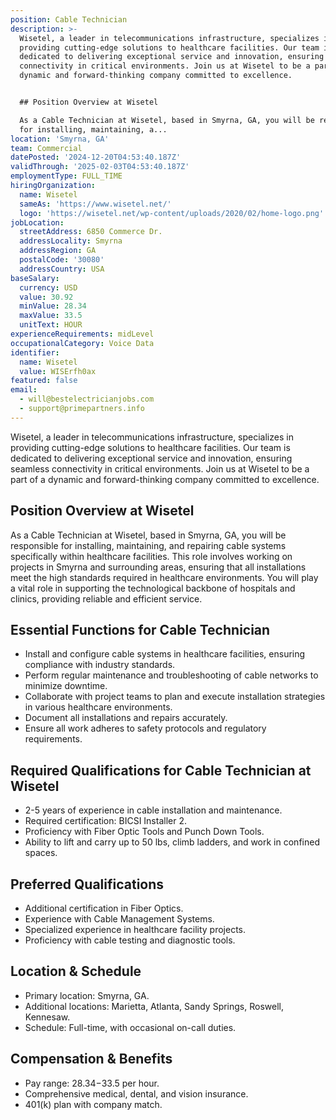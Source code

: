 ```yaml
---
position: Cable Technician
description: >-
  Wisetel, a leader in telecommunications infrastructure, specializes in
  providing cutting-edge solutions to healthcare facilities. Our team is
  dedicated to delivering exceptional service and innovation, ensuring seamless
  connectivity in critical environments. Join us at Wisetel to be a part of a
  dynamic and forward-thinking company committed to excellence.


  ## Position Overview at Wisetel

  As a Cable Technician at Wisetel, based in Smyrna, GA, you will be responsible
  for installing, maintaining, a...
location: 'Smyrna, GA'
team: Commercial
datePosted: '2024-12-20T04:53:40.187Z'
validThrough: '2025-02-03T04:53:40.187Z'
employmentType: FULL_TIME
hiringOrganization:
  name: Wisetel
  sameAs: 'https://www.wisetel.net/'
  logo: 'https://wisetel.net/wp-content/uploads/2020/02/home-logo.png'
jobLocation:
  streetAddress: 6850 Commerce Dr.
  addressLocality: Smyrna
  addressRegion: GA
  postalCode: '30080'
  addressCountry: USA
baseSalary:
  currency: USD
  value: 30.92
  minValue: 28.34
  maxValue: 33.5
  unitText: HOUR
experienceRequirements: midLevel
occupationalCategory: Voice Data
identifier:
  name: Wisetel
  value: WISErfh0ax
featured: false
email:
  - will@bestelectricianjobs.com
  - support@primepartners.info
---
```




Wisetel, a leader in telecommunications infrastructure, specializes in providing cutting-edge solutions to healthcare facilities. Our team is dedicated to delivering exceptional service and innovation, ensuring seamless connectivity in critical environments. Join us at Wisetel to be a part of a dynamic and forward-thinking company committed to excellence.

## Position Overview at Wisetel
As a Cable Technician at Wisetel, based in Smyrna, GA, you will be responsible for installing, maintaining, and repairing cable systems specifically within healthcare facilities. This role involves working on projects in Smyrna and surrounding areas, ensuring that all installations meet the high standards required in healthcare environments. You will play a vital role in supporting the technological backbone of hospitals and clinics, providing reliable and efficient service.

## Essential Functions for Cable Technician
- Install and configure cable systems in healthcare facilities, ensuring compliance with industry standards.
- Perform regular maintenance and troubleshooting of cable networks to minimize downtime.
- Collaborate with project teams to plan and execute installation strategies in various healthcare environments.
- Document all installations and repairs accurately.
- Ensure all work adheres to safety protocols and regulatory requirements.

## Required Qualifications for Cable Technician at Wisetel
- 2-5 years of experience in cable installation and maintenance.
- Required certification: BICSI Installer 2.
- Proficiency with Fiber Optic Tools and Punch Down Tools.
- Ability to lift and carry up to 50 lbs, climb ladders, and work in confined spaces.

## Preferred Qualifications
- Additional certification in Fiber Optics.
- Experience with Cable Management Systems.
- Specialized experience in healthcare facility projects.
- Proficiency with cable testing and diagnostic tools.

## Location & Schedule
- Primary location: Smyrna, GA.
- Additional locations: Marietta, Atlanta, Sandy Springs, Roswell, Kennesaw.
- Schedule: Full-time, with occasional on-call duties.

## Compensation & Benefits
- Pay range: $28.34-$33.5 per hour.
- Comprehensive medical, dental, and vision insurance.
- 401(k) plan with company match.
